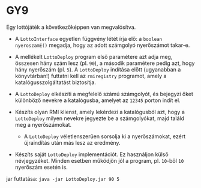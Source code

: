 # GY9
Egy lottójáték a következőképpen van megvalósítva.

- A `LottoInterface` egyetlen függvény létét írja elő: a `boolean nyeroszamE()` megadja, hogy az adott számgolyó nyerőszámot takar-e.
- A mellékelt `LottoDeploy` program első paramétere azt adja meg, összesen hány szám lesz (pl. `90`), a második paramétere pedig azt, hogy hány nyerőszám (pl. `5`). A `LottoDeploy` indítása előtt (ugyanabban a könyvtárban!) futtatni kell az `rmiregistry` programot, amely a katalógusszolgáltatást biztosítja.
- A `LottoDeploy` elkészíti a megfelelő számú számgolyót, és bejegyzi őket különböző nevekre a katalógusba, amelyet az `12345` porton indít el.

- Készíts olyan RMI klienst, amely lekérdezi a katalógusból azt, hogy a `LottoDeploy` milyen nevekre jegyezte be a számgolyókat, majd találd meg a nyerőszámokat.
  - A `LottoDeploy` véletlenszerűen sorsolja ki a nyerőszámokat, ezért újraindítás után más lesz az eredmény.
- Készíts saját `LottoDeploy` implementációt. Ez használjon külső névjegyzéket. Minden esetben működjön jól a program, pl. `10`-ből `10` nyerőszám esetén is.

jar futtatása: `java -jar LottoDeploy.jar 90 5`
